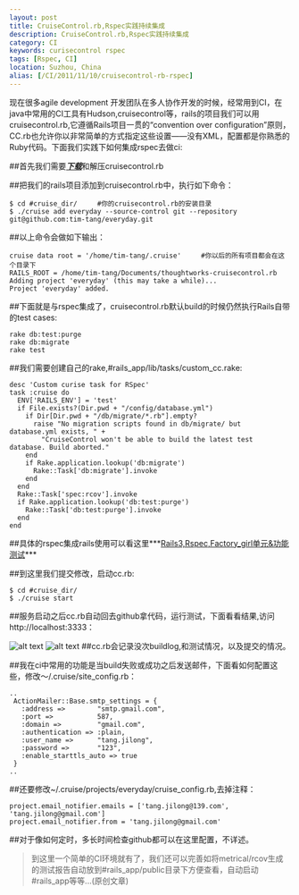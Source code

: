 ```yaml
---
layout: post
title: CruiseControl.rb,Rspec实践持续集成
description: CruiseControl.rb,Rspec实践持续集成
category: CI
keywords: curisecontrol rspec
tags: [Rspec, CI]
location: Suzhou, China
alias: [/CI/2011/11/10/cruisecontrol-rb-rspec]
---
```

现在很多agile development 开发团队在多人协作开发的时候，经常用到CI，在java中常用的CI工具有Hudson,cruisecontrol等，rails的项目我们可以用cruisecontrol.rb,它遵循Rails项目一贯的“convention over configuration”原则，CC.rb也允许你以非常简单的方式指定这些设置——没有XML，配置都是你熟悉的Ruby代码。下面我们实践下如何集成rspec去做ci:

##首先我们需要[***下载***][1]和解压cruisecontrol.rb

##把我们的rails项目添加到cruisecontrol.rb中，执行如下命令：

	$ cd #cruise_dir/     #你的cruisecontrol.rb的安装目录
	$ ./cruise add everyday --source-control git --repository git@github.com:tim-tang/everyday.git

##以上命令会做如下输出：

	cruise data root = '/home/tim-tang/.cruise'     #你以后的所有项目都会在这个目录下
	RAILS_ROOT = /home/tim-tang/Documents/thoughtworks-cruisecontrol.rb
	Adding project 'everyday' (this may take a while)...
	Project 'everyday' added.

##下面就是与rspec集成了，cruisecontrol.rb默认build的时候仍然执行Rails自带的test cases:

	rake db:test:purge  
	rake db:migrate  
	rake test  

##我们需要创建自己的rake,#rails_app/lib/tasks/custom_cc.rake:

	desc 'Custom curise task for RSpec'
	task :cruise do
	  ENV['RAILS_ENV'] = 'test'
	  if File.exists?(Dir.pwd + "/config/database.yml")
		if Dir[Dir.pwd + "/db/migrate/*.rb"].empty?
		  raise "No migration scripts found in db/migrate/ but database.yml exists, " +
			"CruiseControl won't be able to build the latest test database. Build aborted."
		end
		if Rake.application.lookup('db:migrate')
		  Rake::Task['db:migrate'].invoke
		end
	  end
	  Rake::Task['spec:rcov'].invoke
	  if Rake.application.lookup('db:test:purge')
		Rake::Task['db:test:purge'].invoke
	  end
	end

##具体的rspec集成rails使用可以看这里***[Rails3,Rspec,Factory_girl单元&功能测试][2]***

##到这里我们提交修改，启动cc.rb:

	$ cd #cruise_dir/
	$ ./cruise start

##服务启动之后cc.rb自动回去github拿代码，运行测试，下面看看结果,访问http://localhost:3333：

![alt text][3]
![alt text][4]
##cc.rb会记录没次buildlog,和测试情况，以及提交的情况。

##我在ci中常用的功能是当build失败或成功之后发送邮件，下面看如何配置这些，修改～/.cruise/site_config.rb：

	..
	 ActionMailer::Base.smtp_settings = {
	   :address =>        "smtp.gmail.com",
	   :port =>           587,
	   :domain =>         "gmail.com",
	   :authentication => :plain,
	   :user_name =>      "tang.jilong",
	   :password =>       "123",
	   :enable_starttls_auto => true
	 }
	..

##还要修改~/.cruise/projects/everyday/cruise_config.rb,去掉注释：

	project.email_notifier.emails = ['tang.jilong@139.com', 'tang.jilong@gmail.com']
	project.email_notifier.from = 'tang.jilong@gmail.com'

##对于像如何定时，多长时间检查github都可以在这里配置，不详述。

> 到这里一个简单的CI环境就有了，我们还可以完善如将metrical/rcov生成的测试报告自动放到#rails_app/public目录下方便查看，自动启动#rails_app等等...(原创文章)

  [1]: http://cruisecontrolrb.thoughtworks.com/documentation "cc.rb"
  [2]: http://cms.everyday-cn.com/en/show_blog/rails3-rspec-factory_girl "rspec"
  [3]: http://cms.everyday-cn.com/system/pictures/1019/large_build_log.png?1320883392 "build_log"
  [4]: http://cms.everyday-cn.com/system/pictures/1020/large_changeset.png?1320883394 "gitlog"
